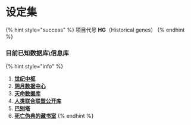 # 设定集

{% hint style="success" %}
项目代号 **HG**（Historical genes）
{% endhint %}

### 目前已知数据库\信息库

{% hint style="info" %}
1. [**世纪中枢**](1/)
2. [**阴月数据中心**](2/)
3. [**天命数据库**](3/)
4. [**人类联合联盟公开库**](4/)
5. [**巴别塔**](5.md)
6. [**死亡伪典的藏书室**](6/)
{% endhint %}

